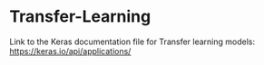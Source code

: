 # Transfer-Learning  

Link to the Keras documentation file for Transfer learning models: https://keras.io/api/applications/
